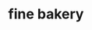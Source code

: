 ---
title: "fine bakery"
url: /karachi/fine-bakery-federal-b-area-azizabad-block-8-gulberg-town/
shop: Bäckerei
---